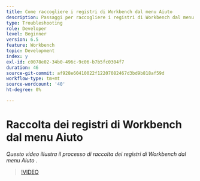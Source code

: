 ```yaml
---
title: Come raccogliere i registri di Workbench dal menu Aiuto
description: Passaggi per raccogliere i registri di Workbench dal menu Aiuto
type: Troubleshooting
role: Developer
level: Beginner
version: 6.5
feature: Workbench
topic: Development
index: y
exl-id: c0078e02-34b0-496c-9c06-b7b5fc0304f7
duration: 46
source-git-commit: af928e60410022f12207082467d3bd9b818af59d
workflow-type: tm+mt
source-wordcount: '40'
ht-degree: 0%

---
```


# Raccolta dei registri di Workbench dal menu Aiuto

*Questo video illustra il processo di raccolta dei registri di Workbench dal menu Aiuto .*

>[!VIDEO](https://video.tv.adobe.com/v/335501?quality=12&learn=on)
